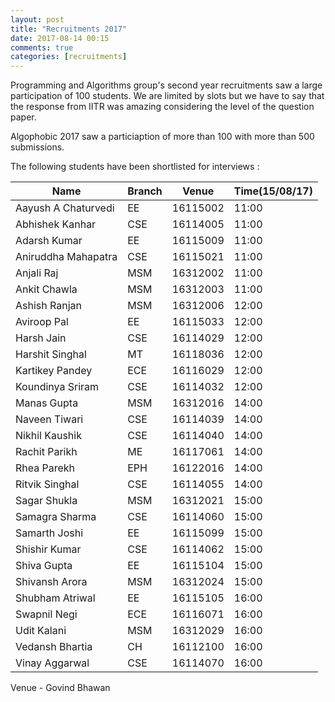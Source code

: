 ```yaml
---
layout: post
title: "Recruitments 2017"
date: 2017-08-14 00:15
comments: true
categories: [recruitments]
---
```


Programming and Algorithms group's second year recruitments saw a large participation of 100 students. We are limited by slots but we have to say that the response from IITR was amazing considering the level of the question paper.

Algophobic 2017  saw a particiaption of more than 100 with more than 500 submissions.

The following students have been shortlisted for interviews :


| 	Name                 	 | 	Branch		 	|	Venue			|	Time(15/08/17) |
| -------------------------  | ---------------- | ----------------- | ---------------- |
| 	Aayush A Chaturvedi		 |	EE			 	|	16115002		|		11:00      | 
| 	Abhishek Kanhar		 	 |	CSE			 	|	16114005		|		11:00      | 
| 	Adarsh Kumar			 |	EE			 	|	16115009		|		11:00      | 
| 	Aniruddha Mahapatra	 	 |	CSE			 	|	16115021		|		11:00      | 
| 	Anjali Raj			 	 |	MSM			 	|	16312002		|		11:00      | 
| 	Ankit Chawla		 	 |	MSM			 	|	16312003		|		11:00      |
| 	Ashish Ranjan		 	 |	MSM			 	|	16312006		|		12:00	   |
| 	Aviroop Pal				 |	EE			 	|	16115033		|		12:00	   |
| 	Harsh Jain			 	 |	CSE			 	|	16114029		|		12:00	   |
| 	Harshit Singhal			 |	MT			 	|	16118036		|		12:00	   |
| 	Kartikey Pandey		 	 |	ECE			 	|	16116029		|		12:00	   |
| 	Koundinya Sriram	 	 |	CSE			 	|	16114032		|		12:00	   |
| 	Manas Gupta			 	 |	MSM			 	|	16312016		|		14:00	   |
| 	Naveen Tiwari		 	 |	CSE			 	|	16114039		|		14:00	   |
| 	Nikhil Kaushik		 	 |	CSE			 	|	16114040		|		14:00	   |
| 	Rachit Parikh			 |	ME			 	|	16117061		|		14:00	   |
| 	Rhea Parekh			 	 |	EPH			 	|	16122016		|		14:00	   |
| 	Ritvik Singhal		 	 |	CSE			 	|	16114055		|		14:00	   |
| 	Sagar Shukla		 	 |	MSM			 	|	16312021		|		15:00	   |
| 	Samagra Sharma		 	 |	CSE			 	|	16114060		|		15:00	   |
| 	Samarth Joshi			 |	EE			 	|	16115099		|		15:00	   |
| 	Shishir Kumar		 	 |	CSE			 	|	16114062		|		15:00	   |
| 	Shiva Gupta				 |	EE			 	|	16115104		|		15:00	   |
| 	Shivansh Arora		 	 |	MSM			 	|	16312024		|		15:00	   |
| 	Shubham Atriwal			 |	EE			 	|	16115105		|		16:00 	   |
| 	Swapnil Negi		 	 |	ECE			 	|	16116071		|		16:00 	   |
| 	Udit Kalani			 	 |	MSM			 	|	16312029		|		16:00 	   |
| 	Vedansh Bhartia			 |	CH			 	|	16112100		|		16:00 	   |
| 	Vinay Aggarwal		 	 |	CSE			 	|	16114070		|		16:00 	   |

Venue - Govind Bhawan